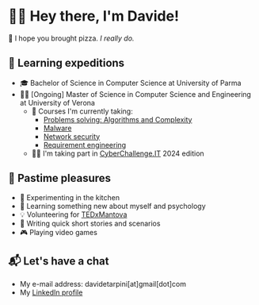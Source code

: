 # 👋😺 Hey there, I'm Davide!

🍕 I hope you brought pizza. *I really do.*

## 🎒 Learning expeditions

- 🎓 Bachelor of Science in Computer Science at University of Parma
- 🧑‍🎓 [Ongoing] Master of Science in Computer Science and Engineering at University of Verona
  - 📖 Courses I'm currently taking:
    - [Problems solving: Algorithms and Complexity](https://www.corsi.univr.it/?ent=cs&id=417&menu=studiare&tab=insegnamenti&codiceCs=S71&codins=4S008896&crediti=12.0&aa=2024/2025&lang=en)
    - [Malware](https://www.corsi.univr.it/?ent=cs&id=417&menu=studiare&tab=insegnamenti&codiceCs=S71&codins=4S003738&crediti=6.0&aa=2024/2025&lang=en)
    - [Network security](https://www.corsi.univr.it/?ent=cs&id=417&menu=studiare&tab=insegnamenti&codiceCs=S71&codins=4S008904&crediti=6.0&aa=2024/2025&lang=en)
    - [Requirement engineering](https://www.corsi.univr.it/?ent=cs&id=417&menu=studiare&tab=insegnamenti&codiceCs=S71&codins=4S011698&crediti=6.0&aa=2024/2025&lang=en)
  - 🧑‍💻 I'm taking part in [CyberChallenge.IT](https://cyberchallenge.it/) 2024 edition
 
## 💭 Pastime pleasures

- 🍳 Experimenting in the kitchen
- 🌱 Learning something new about myself and psychology
- 💡 Volunteering for [TEDxMantova](https://www.tedxmantova.com)
- 📝 Writing quick short stories and scenarios
- 🎮 Playing video games

## 📬 Let's have a chat

- My e-mail address: davidetarpini[at]gmail[dot]com
- My [LinkedIn profile](https://www.linkedin.com/in/davidetarpini/)
